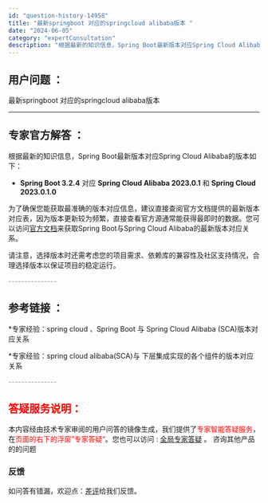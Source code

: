 ```yaml
---
id: "question-history-14958"
title: "最新springboot 对应的springcloud alibaba版本 "
date: "2024-06-05"
category: "expertConsultation"
description: "根据最新的知识信息，Spring Boot最新版本对应Spring Cloud Alibaba的版本如下：- **Spring Boot 3.2.4** 对应 **Spring Cloud Alibaba 2023.0.1** 和 **Spring Cloud 2023.0.1.0**  为了确保您"
---
```


## 用户问题 ： 
 最新springboot 对应的springcloud alibaba版本  

---------------
## 专家官方解答 ：

根据最新的知识信息，Spring Boot最新版本对应Spring Cloud Alibaba的版本如下：

- **Spring Boot 3.2.4** 对应 **Spring Cloud Alibaba 2023.0.1** 和 **Spring Cloud 2023.0.1.0**
  
为了确保您能获取最准确的版本对应信息，建议直接查阅官方文档提供的最新版本对应表，因为版本更新较为频繁，直接查看官方源通常能获得最即时的数据。您可以访问[官方文档](https://sca.aliyun.com/docs/2023/overview/version-explain/)来获取Spring Boot与Spring Cloud Alibaba的最新版本对应关系。

请注意，选择版本时还需考虑您的项目需求、依赖库的兼容性及社区支持情况，合理选择版本以保证项目的稳定运行。


<font color="#949494">---------------</font> 


## 参考链接 ：

*专家经验：spring cloud 、Spring Boot 与 Spring Cloud Alibaba (SCA)版本对应关系 
 
 *专家经验：spring cloud alibaba(SCA)与 下层集成实现的各个组件的版本对应关系 


 <font color="#949494">---------------</font> 
 


## <font color="#FF0000">答疑服务说明：</font> 

本内容经由技术专家审阅的用户问答的镜像生成，我们提供了<font color="#FF0000">专家智能答疑服务</font>，在<font color="#FF0000">页面的右下的浮窗”专家答疑“</font>。您也可以访问 : [全局专家答疑](https://opensource.alibaba.com/chatBot) 。 咨询其他产品的的问题

### 反馈
如问答有错漏，欢迎点：[差评](https://ai.nacos.io/user/feedbackByEnhancerGradePOJOID?enhancerGradePOJOId=14966)给我们反馈。
